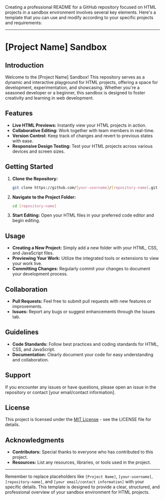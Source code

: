Creating a professional README for a GitHub repository focused on HTML projects in a sandbox environment involves several key elements. Here's a template that you can use and modify according to your specific projects and requirements:

---

# [Project Name] Sandbox

## Introduction
Welcome to the [Project Name] Sandbox! This repository serves as a dynamic and interactive playground for HTML projects, offering a space for development, experimentation, and showcasing. Whether you're a seasoned developer or a beginner, this sandbox is designed to foster creativity and learning in web development.

## Features
- **Live HTML Previews:** Instantly view your HTML projects in action.
- **Collaborative Editing:** Work together with team members in real-time.
- **Version Control:** Keep track of changes and revert to previous states with ease.
- **Responsive Design Testing:** Test your HTML projects across various devices and screen sizes.

## Getting Started
1. **Clone the Repository:**
   ```bash
   git clone https://github.com/[your-username]/[repository-name].git
   ```
2. **Navigate to the Project Folder:**
   ```bash
   cd [repository-name]
   ```
3. **Start Editing:**
   Open your HTML files in your preferred code editor and begin editing.

## Usage
- **Creating a New Project:** Simply add a new folder with your HTML, CSS, and JavaScript files.
- **Previewing Your Work:** Utilize the integrated tools or extensions to view your work live.
- **Committing Changes:** Regularly commit your changes to document your development process.

## Collaboration
- **Pull Requests:** Feel free to submit pull requests with new features or improvements.
- **Issues:** Report any bugs or suggest enhancements through the Issues tab.

## Guidelines
- **Code Standards:** Follow best practices and coding standards for HTML, CSS, and JavaScript.
- **Documentation:** Clearly document your code for easy understanding and collaboration.

## Support
If you encounter any issues or have questions, please open an issue in the repository or contact [your email/contact information].

## License
This project is licensed under the [MIT License](LICENSE) - see the LICENSE file for details.

## Acknowledgments
- **Contributors:** Special thanks to everyone who has contributed to this project.
- **Resources:** List any resources, libraries, or tools used in the project.

---

Remember to replace placeholders like `[Project Name]`, `[your-username]`, `[repository-name]`, and `[your email/contact information]` with your specific details. This template is designed to provide a clear, structured, and professional overview of your sandbox environment for HTML projects.
